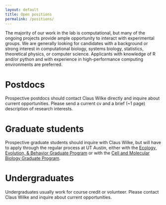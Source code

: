 ```yaml
---
layout: default
title: Open positions
permalink: /positions/
---
```


The majority of our work in the lab is computational, but many of the ongoing projects provide ample opportunity to interact with experimental groups.  We are generally looking for candidates with a background or strong interest in computational biology, systems biology, statistics, theoretical physics, or computer science. Applicants with knowledge of R and/or python and with experience in high-performance computing environments are preferred.


# Postdocs

Prospective postdocs should contact Claus Wilke directly and inquire about current opportunities. Please send a current cv and a brief (~1 page) description of research interests. 

# Graduate students

Prospective graduate students should inquire with Claus Wilke, but will have to apply through the regular process at UT Austin, either with the [Ecology, Evolution, & Behavior Graduate Program](http://www.biosci.utexas.edu/graduate/eeb/) or with the [Cell and Molecular Biology Graduate Program](https://icmb.utexas.edu/cmb/).

# Undergraduates

Undergraduates usually work for course credit or volunteer. Please contact Claus Wilke and inquire about current opportunities.

